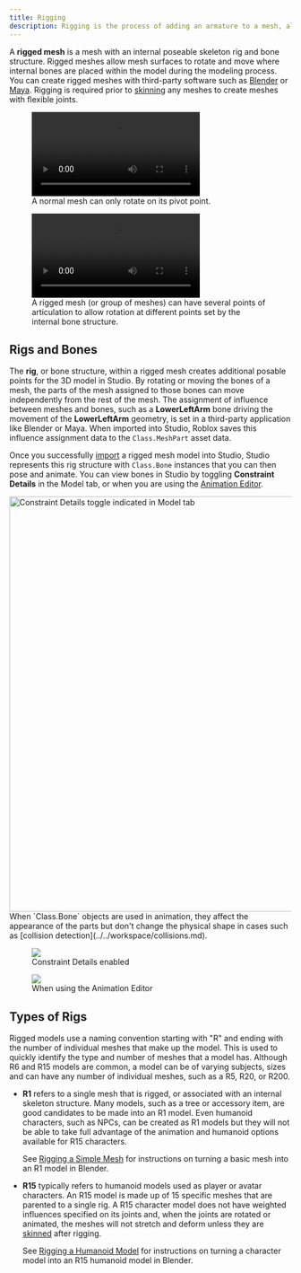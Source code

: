 ```yaml
---
title: Rigging
description: Rigging is the process of adding an armature to a mesh, allowing it to be animated or posed in Studio.
---
```


A **rigged mesh** is a mesh with an internal poseable skeleton rig and bone structure. Rigged meshes allow mesh surfaces to rotate and move where internal bones are placed within the model during the modeling process. You can create rigged meshes with third-party software such as [Blender](https://www.blender.org) or [Maya](https://www.autodesk.com/products/maya/overview). Rigging is required prior to [skinning](../../art/modeling/skinning.md) any meshes to create meshes with flexible joints.

<GridContainer numColumns="2">
  <figure>
    <video controls src="../../assets/modeling/skinned-meshes/Transform-Demo-Default.mp4"></video>
    <figcaption>A normal mesh can only rotate on its pivot point.</figcaption>
  </figure>
  <figure>
    <video controls src="../../assets/modeling/skinned-meshes/Transform-Demo-Skinned.mp4"></video>
    <figcaption>A rigged mesh (or group of meshes) can have several points of articulation to allow rotation at different points set by the internal bone structure.</figcaption>
  </figure>
</GridContainer>

## Rigs and Bones

The **rig**, or bone structure, within a rigged mesh creates additional posable points for the 3D model in Studio. By rotating or moving the bones of a mesh, the parts of the mesh assigned to those bones can move independently from the rest of the mesh. The assignment of influence between meshes and bones, such as a **LowerLeftArm** bone driving the movement of the **LowerLeftArm** geometry, is set in a third-party application like Blender or Maya. When imported into Studio, Roblox saves this influence assignment data to the `Class.MeshPart` asset data.

Once you successfully [import](../../parts/meshes.md#importing-meshes) a rigged mesh model into Studio, Studio represents this rig structure with `Class.Bone` instances that you can then pose and animate. You can view bones in Studio by toggling **Constraint Details** in the Model tab, or when you are using the [Animation Editor](../../animation/editor.md).

<img src="../../assets/studio/general/Model-Tab-Constraint-Details.png" width="740" alt="Constraint Details toggle indicated in Model tab" />

<Alert severity = "info">
When `Class.Bone` objects are used in animation, they affect the appearance of the parts but don't change the physical shape in cases such as [collision detection](../../workspace/collisions.md).
</Alert>

<GridContainer numColumns="2">
  <figure>
    <img src="../../assets/modeling/skinned-meshes/Rig-Constraint-Details.jpg" />
    <figcaption>Constraint Details enabled</figcaption>
  </figure>
  <figure>
    <img src="../../assets/modeling/skinned-meshes/Rig-Bone-Visualization.jpg" />
    <figcaption>When using the Animation Editor</figcaption>
  </figure>
</GridContainer>

## Types of Rigs

Rigged models use a naming convention starting with "R" and ending with the number of individual meshes that make up the model. This is used to quickly identify the type and number of meshes that a model has. Although R6 and R15 models are common, a model can be of varying subjects, sizes and can have any number of individual meshes, such as a R5, R20, or R200.

- **R1** refers to a single mesh that is rigged, or associated with an internal skeleton structure. Many models, such as a tree or accessory item, are good candidates to be made into an R1 model. Even humanoid characters, such as NPCs, can be created as R1 models but they will not be able to take full advantage of the animation and humanoid options available for R15 characters.

  See [Rigging a Simple Mesh](../../art/modeling/rigging-a-simple-mesh.md) for instructions on turning a basic mesh into an R1 model in Blender.

- **R15** typically refers to humanoid models used as player or avatar characters. An R15 model is made up of 15 specific meshes that are parented to a single rig. A R15 character model does not have weighted influences specified on its joints and, when the joints are rotated or animated, the meshes will not stretch and deform unless they are [skinned](../../art/modeling/skinning.md) after rigging.

  See [Rigging a Humanoid Model](../../art/modeling/rigging-a-humanoid-model.md) for instructions on turning a character model into an R15 humanoid model in Blender.
